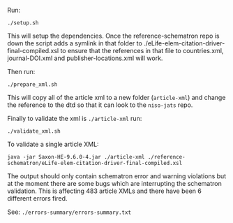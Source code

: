 Run:

```
./setup.sh
```

This will setup the dependencies. Once the reference-schematron repo is down the script adds a symlink in that folder to ./eLife-elem-citation-driver-final-compiled.xsl to ensure that the references in that file to countries.xml, journal-DOI.xml and publisher-locations.xml will work.

Then run:

```
./prepare_xml.sh
```

This will copy all of the article xml to a new folder (`article-xml`) and change the reference to the dtd so that it can look to the `niso-jats` repo.

Finally to validate the xml is `./article-xml` run:

```
./validate_xml.sh
```

To validate a single article XML:

```
java -jar Saxon-HE-9.6.0-4.jar ./article-xml ./reference-schematron/eLife-elem-citation-driver-final-compiled.xsl
```

The output should only contain schematron error and warning violations but at the moment there are some bugs which are interrupting the schematron validation. This is affecting 483 article XMLs and there have been 6 different errors fired.

See: `./errors-summary/errors-summary.txt`
